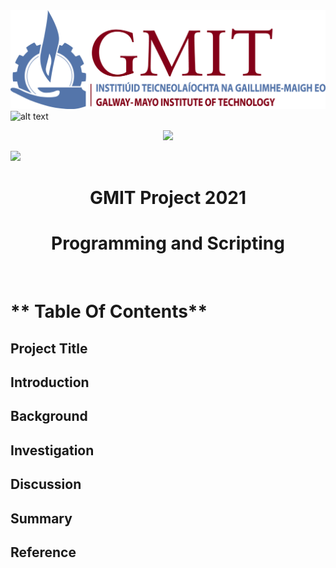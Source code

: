 
<div class='container'>
    <a href='#'>
    <img class='resize_fit_center'
      src='GMIT_logo.jpg'
      width='1280
      height= 650' />
    </a>
</div>

<img src="url" alt="alt text" width="whatever" height="whatever">

<p align="center">
  <img src="GMIT_logo.jpg/1280/650" />
</p>


<div>
<img src="MIT_logo.jpg/1280/650/">
</div>

<H1 align="center"> GMIT Project 2021 </H1>
<H1 align="center"> Programming and Scripting </H1>
<br/>

# ** Table Of Contents** 
## Project Title
## Introduction
## Background 
## Investigation
## Discussion
## Summary
## Reference

<br/>





































